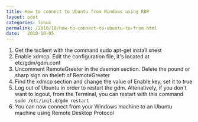 ```yaml
---
title: How to connect to Ubuntu from Windows using RDP
layout: post
categories: linux
permalink: /2010/10/how-to-connect-to-ubuntu-to-from.html
date:   2010-10-05 
---
```


1. Get the tsclient with the command sudo apt-get install xnest
2. Enable xdmcp. Edit the configuration file, it's located at etc/gdm/gdm.conf 
3. Uncomment RemoteGreeter in the daemon section. Delete the pound or sharp sign on theleft of RemoteGreeter
4. Find the xdmcp section and change the value of Enable key, set it to true
5. Log out of Ubuntu in order to restart the gdm. Altenatively, if you don't want to logout, from the Terminal, you can restart with this command `sudo /etc/init.d/gdm restart`
6. You can now connect from your Windows machine to an Ubuntu machine using Remote Desktop Protocol
 